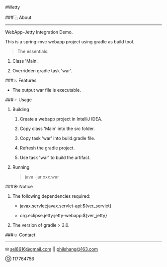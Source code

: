 #Wetty

###⿻ About
***
WebApp-Jetty Integration Demo.

This is a spring-mvc webapp project using gradle as build tool.

>The essentials:

1. Class 'Main'.
    
2. Overridden gradle task 'war'.


###♨ Features
* The output war file is executable.


###☞ Usage
1. Building

    1. Create a webapp project in IntelliJ IDEA.

    2. Copy class 'Main' into the src folder. 
    
    3. Copy task 'war' into build.gradle file.

    4. Refresh the gradle project.
    
    5. Use task 'war' to build the artifact.

2. Running

    >java -jar xxx.war


###☀ Notice
1. The following dependencies required:

    * javax.servlet:javax.servlet-api:${ver_servlet}
    
    * org.eclipse.jetty:jetty-webapp:${ver_jetty}

2. The version of gradle > 3.0.


###☺ Contact
***
✉  sel8616@gmail.com || philshang@163.com

Ⓠ  117764756